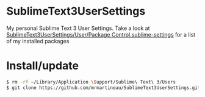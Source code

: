 SublimeText3UserSettings
========================

My personal Sublime Text 3 User Settings. Take a look at [SublimeText3UserSettings/User/Package Control.sublime-settings](https://github.com/mrmartineau/SublimeText3UserSettings/blob/master/User/Package%20Control.sublime-settings) for a list of my installed packages


# Install/update
```sh
$ rm -rf ~/Library/Application \Support/Sublime\ Text\ 3/Users
$ git clone https://github.com/mrmartineau/SublimeText3UserSettings.git ~/Library/Application\ Support/Sublime\ Text\ 3/Users
```
